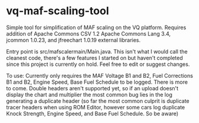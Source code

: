# vq-maf-scaling-tool
Simple tool for simplification of MAF scaling on the VQ platform. Requires addition of Apache Commons CSV 1.2 Apache Commons Lang 3.4, jcommon 1.0.23, and jfreechart 1.0.19 external libraries.

Entry point is src/mafscalermain/Main.java. This isn't what I would call the cleanest code, there's a few features I started on but haven't completed since this project is currently on hold. Feel free to edit or suggest changes.

To use: Currently only requires the MAF Voltage B1 and B2, Fuel Corrections B1 and B2, Engine Speed, Base Fuel Schedule to be logged. There is more to come. Double headers aren't supported yet, so if an upload doesn't display the chart and multiplier the most common bug lies in the log generating a duplicate header (so far the most common culprit is duplicate tracer headers when using ROM Editor, however some cars log duplicate Knock Strength, Engine Speed, and Base Fuel Schedule. So be aware)
